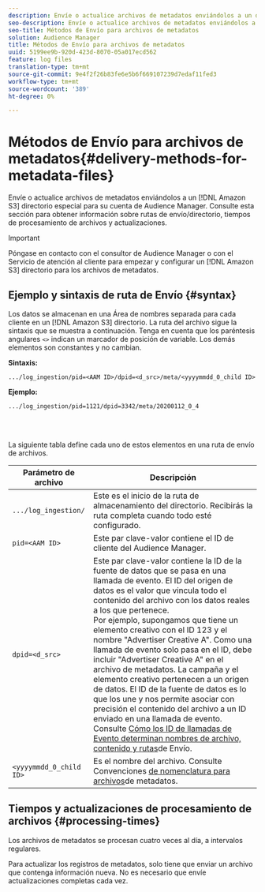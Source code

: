 ```yaml
---
description: Envíe o actualice archivos de metadatos enviándolos a un directorio especial de Amazon S3 para su cuenta de Audience Manager. Consulte esta sección para obtener información sobre rutas de envío/directorio, tiempos de procesamiento de archivos y actualizaciones.
seo-description: Envíe o actualice archivos de metadatos enviándolos a un directorio especial de Amazon S3 para su cuenta de Audience Manager. Consulte esta sección para obtener información sobre rutas de envío/directorio, tiempos de procesamiento de archivos y actualizaciones.
seo-title: Métodos de Envío para archivos de metadatos
solution: Audience Manager
title: Métodos de Envío para archivos de metadatos
uuid: 5199ee9b-920d-423d-8070-05a017ecd562
feature: log files
translation-type: tm+mt
source-git-commit: 9e4f2f26b83fe6e5b6f669107239d7edaf11fed3
workflow-type: tm+mt
source-wordcount: '389'
ht-degree: 0%

---
```



# Métodos de Envío para archivos de metadatos{#delivery-methods-for-metadata-files}

Envíe o actualice archivos de metadatos enviándolos a un [!DNL Amazon S3] directorio especial para su cuenta de Audience Manager. Consulte esta sección para obtener información sobre rutas de envío/directorio, tiempos de procesamiento de archivos y actualizaciones.

>[!IMPORTANT]
>
> Póngase en contacto con el consultor de Audience Manager o con el Servicio de atención al cliente para empezar y configurar un [!DNL Amazon S3] directorio para los archivos de metadatos.

## Ejemplo y sintaxis de ruta de Envío {#syntax}

Los datos se almacenan en una Área de nombres separada para cada cliente en un [!DNL Amazon S3] directorio. La ruta del archivo sigue la sintaxis que se muestra a continuación. Tenga en cuenta que los paréntesis angulares `<>` indican un marcador de posición de variable. Los demás elementos son constantes y no cambian.

**Sintaxis:**

```
.../log_ingestion/pid=<AAM ID>/dpid=<d_src>/meta/<yyyymmdd_0_child ID>
```

**Ejemplo:**

```
.../log_ingestion/pid=1121/dpid=3342/meta/20200112_0_4
```

<br> 

La siguiente tabla define cada uno de estos elementos en una ruta de envío de archivos.


| Parámetro de archivo | Descripción |
---------|----------|
| `.../log_ingestion/` | Este es el inicio de la ruta de almacenamiento del directorio. Recibirás la ruta completa cuando todo esté configurado. |
| `pid=<AAM ID>` | Este par clave-valor contiene el ID de cliente del Audience Manager. |
| `dpid=<d_src>` | Este par clave-valor contiene la ID de la fuente de datos que se pasa en una llamada de evento. El ID del origen de datos es el valor que vincula todo el contenido del archivo con los datos reales a los que pertenece. </br> Por ejemplo, supongamos que tiene un elemento creativo con el ID 123 y el nombre &quot;Advertiser Creative A&quot;. Como una llamada de evento solo pasa en el ID, debe incluir &quot;Advertiser Creative A&quot; en el archivo de metadatos. La campaña y el elemento creativo pertenecen a un origen de datos. El ID de la fuente de datos es lo que los une y nos permite asociar con precisión el contenido del archivo a un ID enviado en una llamada de evento. Consulte [Cómo los ID de llamadas de Evento determinan nombres de archivo, contenido y rutas](/help/using/reporting/audience-optimization-reports/metadata-files-intro/metadata-file-overview.md#how-ids-shape-file-names)de Envío. |
| `<yyyymmdd_0_child ID>` | Es el nombre del archivo. Consulte Convenciones [de nomenclatura para archivos](/help/using/reporting/audience-optimization-reports/metadata-files-intro/metadata-file-names.md)de metadatos. |

## Tiempos y actualizaciones de procesamiento de archivos {#processing-times}

Los archivos de metadatos se procesan cuatro veces al día, a intervalos regulares.

Para actualizar los registros de metadatos, solo tiene que enviar un archivo que contenga información nueva. No es necesario que envíe actualizaciones completas cada vez.

